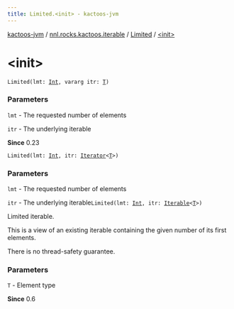 ```yaml
---
title: Limited.<init> - kactoos-jvm
---
```


[kactoos-jvm](../../index.html) / [nnl.rocks.kactoos.iterable](../index.html) / [Limited](index.html) / [&lt;init&gt;](./-init-.html)

# &lt;init&gt;

`Limited(lmt: `[`Int`](https://kotlinlang.org/api/latest/jvm/stdlib/kotlin/-int/index.html)`, vararg itr: `[`T`](index.html#T)`)`

### Parameters

`lmt` - The requested number of elements

`itr` - The underlying iterable

**Since**
0.23

`Limited(lmt: `[`Int`](https://kotlinlang.org/api/latest/jvm/stdlib/kotlin/-int/index.html)`, itr: `[`Iterator`](https://kotlinlang.org/api/latest/jvm/stdlib/kotlin.collections/-iterator/index.html)`<`[`T`](index.html#T)`>)`

### Parameters

`lmt` - The requested number of elements

`itr` - The underlying iterable`Limited(lmt: `[`Int`](https://kotlinlang.org/api/latest/jvm/stdlib/kotlin/-int/index.html)`, itr: `[`Iterable`](https://kotlinlang.org/api/latest/jvm/stdlib/kotlin.collections/-iterable/index.html)`<`[`T`](index.html#T)`>)`

Limited iterable.

This is a view of an existing iterable containing the given number of its
first elements.

There is no thread-safety guarantee.

### Parameters

`T` - Element type

**Since**
0.6

